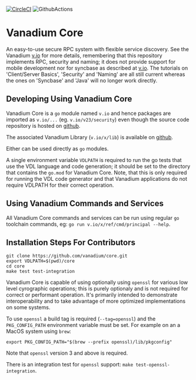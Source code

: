 [![CircleCI](https://circleci.com/gh/vanadium/core.svg?style=svg)](https://circleci.com/gh/vanadium/core)
![GithubActions](https://github.com/cosnicolaou/pbzip2/actions/workflows/macos.yml/badge.svg)

# Vanadium Core

An easy-to-use secure RPC system with flexible service discovery. See the
Vanadium [v.io](https://v.io) for more details, remembering that this repository
implements RPC, security and naming; it does not provide support for mobile
development nor for syncbase as described at [v.io](https://v.io). The tutorials
on 'Client/Server Basics', 'Security' and 'Naming' are all still current whereas
the ones on 'Syncbase' and 'Java' will no longer work directly.

## Developing Using Vanadium Core

Vanadium Core is a ```go``` module named ```v.io``` and hence packages are
imported as ```v.io/...``` (eg. ```v.io/v23/security```) even though the source
code repository is hosted on [github](https://github.com/vanadium/core).

The associated Vanadium Library (```v.io/x/lib```) is available on
[github](https://github.com/vanadium/go.lib).

Either can be used directly as ```go``` modules.

A single environment variable ```VDLPATH``` is required to run the go tests that
use the VDL language and code generation; it should be set to the directory
that contains the ```go.mod``` for Vanadium Core. Note, that this is only
required for running the VDL code generator and that Vanadium applications
do not require VDLPATH for their correct operation.

## Using Vanadium Commands and Services

All Vanadium Core commands and services can be run using regular ```go``` toolchain
commands, eg: ```go run v.io/x/ref/cmd/principal --help```.

## Installation Steps For Contributors

```
git clone https://github.com/vanadium/core.git
export VDLPATH=$(pwd)/core
cd core
make test test-integration
```

Vanadium Core is capable of using optionally using ```openssl``` for various low level
cyrographic operations; this is purely optionaly and is not required for correct or
performant operation. It's primarily intended to demonstrate interoperability and
to take advantage of more optimized implementations on some systems.

To use ```openssl``` a build tag is required (```--tag=openssl```) and the
```PKG_CONFIG_PATH``` environment variable must be set. For example on an
a MacOS system using ```brew```:

```
export PKG_CONFIG_PATH="$(brew --prefix openssl)/lib/pkgconfig"
```

Note that ```openssl``` version 3 and above is required.

There is an integration test for ```openssl``` support: ```make test-openssl-integration```.


